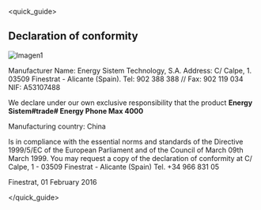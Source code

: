  <quick_guide>
## Declaration of conformity

![Imagen1](http://static.energysistem.com/images/manuals/42499/565ffb700c41b.jpg)

Manufacturer Name:
Energy Sistem Technology, S.A.
Address: C/ Calpe, 1.
03509 Finestrat - Alicante (Spain).
Tel: 902 388 388 // Fax: 902 119 034
NIF: A53107488

We declare under our own exclusive responsibility that the product **Energy Sistem#trade# Energy Phone Max 4000**

Manufacturing country: China

Is in compliance with the essential norms and standards of the Directive 1999/5/EC of the European Parliament and of the Council of March 09th March 1999. You may request a copy of the declaration of conformity at C/ Calpe, 1 - 03509 Finestrat - Alicante (Spain) Tel. +34 966 831 05

Finestrat, 01 February 2016

</quick_guide>


